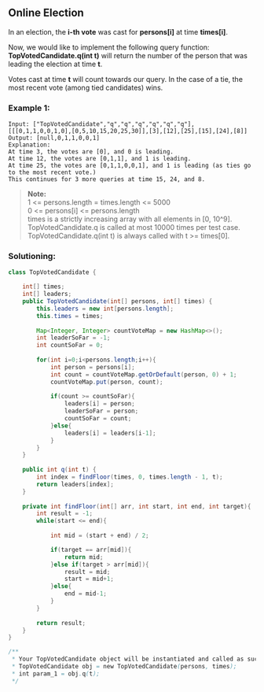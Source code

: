 ## Online Election

In an election, the **i-th vote** was cast for **persons[i]** at time **times[i]**.

Now, we would like to implement the following query function: **TopVotedCandidate.q(int t)** will return the number of the person that was leading the election at time **t**.  

Votes cast at time **t** will count towards our query.  In the case of a tie, the most recent vote (among tied candidates) wins.  


### Example 1:
```
Input: ["TopVotedCandidate","q","q","q","q","q","q"], [[[0,1,1,0,0,1,0],[0,5,10,15,20,25,30]],[3],[12],[25],[15],[24],[8]]
Output: [null,0,1,1,0,0,1]
Explanation: 
At time 3, the votes are [0], and 0 is leading.
At time 12, the votes are [0,1,1], and 1 is leading.
At time 25, the votes are [0,1,1,0,0,1], and 1 is leading (as ties go to the most recent vote.)
This continues for 3 more queries at time 15, 24, and 8.
```

> **Note:**  
> 1 <= persons.length = times.length <= 5000  
> 0 <= persons[i] <= persons.length  
> times is a strictly increasing array with all elements in [0, 10^9].  
> TopVotedCandidate.q is called at most 10000 times per test case.  
> TopVotedCandidate.q(int t) is always called with t >= times[0].  


 ### Solutioning:

```java
class TopVotedCandidate {

    int[] times;
    int[] leaders;
    public TopVotedCandidate(int[] persons, int[] times) {
        this.leaders = new int[persons.length];
        this.times = times;
        
        Map<Integer, Integer> countVoteMap = new HashMap<>();
        int leaderSoFar = -1;
        int countSoFar = 0;
        
        for(int i=0;i<persons.length;i++){
            int person = persons[i];
            int count = countVoteMap.getOrDefault(person, 0) + 1;
            countVoteMap.put(person, count);
            
            if(count >= countSoFar){
                leaders[i] = person;
                leaderSoFar = person;
                countSoFar = count;
            }else{
                leaders[i] = leaders[i-1];
            }
        }
    }
    
    public int q(int t) {
        int index = findFloor(times, 0, times.length - 1, t);
        return leaders[index];
    }
    
    private int findFloor(int[] arr, int start, int end, int target){
        int result = -1;
        while(start <= end){
            
            int mid = (start + end) / 2;

            if(target == arr[mid]){
                return mid;
            }else if(target > arr[mid]){
                result = mid;
                start = mid+1;
            }else{
                end = mid-1;
            }
        }
        
        return result;
    }
}

/**
 * Your TopVotedCandidate object will be instantiated and called as such:
 * TopVotedCandidate obj = new TopVotedCandidate(persons, times);
 * int param_1 = obj.q(t);
 */
```
